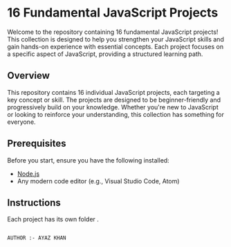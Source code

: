 # 16 Fundamental JavaScript Projects

Welcome to the repository containing 16 fundamental JavaScript projects! This collection is designed to help you strengthen your JavaScript skills and gain hands-on experience with essential concepts. Each project focuses on a specific aspect of JavaScript, providing a structured learning path.



## Overview

This repository contains 16 individual JavaScript projects, each targeting a key concept or skill. The projects are designed to be beginner-friendly and progressively build on your knowledge. Whether you're new to JavaScript or looking to reinforce your understanding, this collection has something for everyone.

## Prerequisites

Before you start, ensure you have the following installed:

- [Node.js](https://nodejs.org/)
- Any modern code editor (e.g., Visual Studio Code, Atom)

## Instructions

Each project has its own folder . 


                                                                      AUTHOR :- AYAZ KHAN




